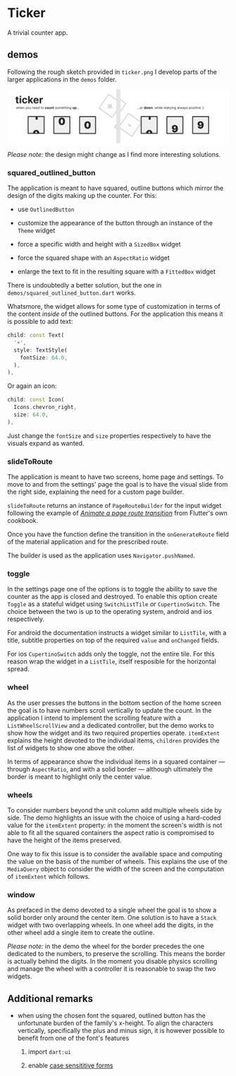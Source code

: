 # Ticker

A trivial counter app.

## demos

Following the rough sketch provided in `ticker.png` I develop parts of the larger applications in the `demos` folder.

![](https://github.com/borntofrappe/ticker/blob/main/ticker.png)

_Please note:_ the design might change as I find more interesting solutions.

### squared_outlined_button

The application is meant to have squared, outline buttons which mirror the design of the digits making up the counter. For this:

- use `OutlinedButton`

- customize the appearance of the button through an instance of the `Theme` widget

- force a specific width and height with a `SizedBox` widget

- force the squared shape with an `AspectRatio` widget

- enlarge the text to fit in the resulting square with a `FittedBox` widget

There is undoubtedly a better solution, but the one in `demos/squared_outlined_button.dart` works.

Whatsmore, the widget allows for some type of customization in terms of the content _inside_ of the outlined buttons. For the application this means it is possible to add text:

```dart
child: const Text(
  '+',
  style: TextStyle(
    fontSize: 64.0,
  ),
),
```

Or again an icon:

```dart
child: const Icon(
  Icons.chevron_right,
  size: 64.0,
),
```

Just change the `fontSize` and `size` properties respectively to have the visuals expand as wanted.

### slideToRoute

The application is meant to have two screens, home page and settings. To move to and from the settings' page the goal is to have the visual slide from the right side, explaining the need for a custom page builder.

`slideToRoute` returns an instance of `PageRouteBuilder` for the input widget following the example of [_Animate a page route transition_](https://docs.flutter.dev/cookbook/animation/page-route-animation) from Flutter's own cookbook.

Once you have the function define the transition in the `onGenerateRoute` field of the material application and for the prescribed route.

The builder is used as the application uses `Navigator.pushNamed`.

### toggle

In the settings page one of the options is to toggle the ability to save the counter as the app is closed and destroyed. To enable this option create `Toggle` as a stateful widget using `SwitchListTile` _or_ `CupertinoSwitch`. The choice between the two is up to the operating system, android and ios respectively.

For android the documentation instructs a widget similar to `ListTile`, with a title, subtitle properties on top of the required `value` and `onChanged` fields.

For ios `CupertinoSwitch` adds only the toggle, not the entire tile. For this reason wrap the widget in a `ListTile`, itself resposible for the horizontal spread.

### wheel

As the user presses the buttons in the bottom section of the home screen the goal is to have numbers scroll vertically to update the count. In the application I intend to implement the scrolling feature with a `ListWheelScrollView` and a dedicated controller, but the demo works to show how the widget and its two required properties operate. `itemExtent` explains the height devoted to the individual items, `children` provides the list of widgets to show one above the other.

In terms of appearance show the individual items in a squared container — through `AspectRatio`, and with a solid border — although ultimately the border is meant to highlight only the center value.

### wheels

To consider numbers beyond the unit column add multiple wheels side by side. The demo highlights an issue with the choice of using a hard-coded value for the `itemExtent` property: in the moment the screen's width is not able to fit all the squared containers the aspect ratio is compromised to have the height of the items preserved.

One way to fix this issue is to consider the available space and computing the value on the basis of the number of wheels. This explains the use of the `MediaQuery` object to consider the width of the screen and the computation of `itemExtent` which follows.

### window

As prefaced in the demo devoted to a single wheel the goal is to show a solid border only around the center item. One solution is to have a `Stack` widget with two overlapping wheels. In one wheel add the digits, in the other wheel add a single item to create the outline.

_Please note:_ in the demo the wheel for the border precedes the one dedicated to the numbers, to preserve the scrolling. This means the border is actually behind the digits. In the moment you disable physics scrolling and manage the wheel with a controller it is reasonable to swap the two widgets.

## Additional remarks

- when using the chosen font the squared, outlined button has the unfortunate burden of the family's x-height. To align the characters vertically, specifically the plus and minus sign, it is however possible to benefit from one of the font's features

  1. import `dart:ui`

  2. enable [case sensititive forms](https://api.flutter.dev/flutter/dart-ui/FontFeature/FontFeature.caseSensitiveForms.html)
